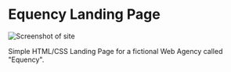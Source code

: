 # Equency Landing Page

![Screenshot of site](http://lrod.me/images/equency.png)

Simple HTML/CSS Landing Page for a fictional Web Agency called "Equency".
